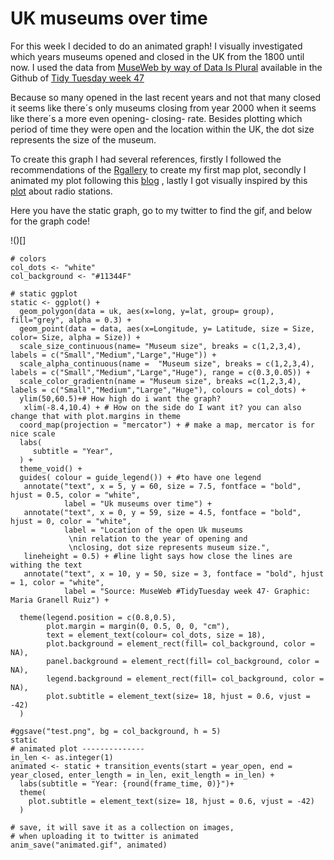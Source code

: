 # UK museums over time

For this week I decided to do an animated graph! I visually investigated which years museums opened and 
closed in the UK from the 1800 until now. I used the data from [MuseWeb by way of Data Is Plural](https://github.com/rfordatascience/tidytuesday/tree/master/data/2022/2022-11-22)
available in the Github of [Tidy Tuesday week 47](https://github.com/rfordatascience/tidytuesday/tree/master/data/2022/2022-11-22)


Because so many opened in the last recent years and not that many closed it seems like 
there´s only museums closing from year 2000 when it seems like there´s a 
more even opening- closing- rate. Besides plotting which period of time they were open
and the location within the UK, the dot size represents the size of the museum.

To create this graph I had several references,
firstly I followed the recommendations of the [Rgallery](https://r-graph-gallery.com/bubble-map.html) to create my first map plot, 
secondly I animated my plot following this [blog](https://www.alexcookson.com/post/2020-10-18-building-an-animation-step-by-step-with-gganimate/) , 
lastly I got visually inspired by this [plot](https://erdavis.com/2020/01/04/visualizing-the-geography-of-fm-radio/) about radio stations.

Here you have the static graph, go to my twitter to find the gif, and below for the graph code!

!()[]

```
# colors
col_dots <- "white"
col_background <- "#11344F"

# static ggplot
static <- ggplot() +
  geom_polygon(data = uk, aes(x=long, y=lat, group= group), fill="grey", alpha = 0.3) +
  geom_point(data = data, aes(x=Longitude, y= Latitude, size = Size, color= Size, alpha = Size)) +
  scale_size_continuous(name= "Museum size", breaks = c(1,2,3,4), labels = c("Small","Medium","Large","Huge")) +
  scale_alpha_continuous(name =  "Museum size", breaks = c(1,2,3,4), labels = c("Small","Medium","Large","Huge"), range = c(0.3,0.05)) +
  scale_color_gradientn(name = "Museum size", breaks =c(1,2,3,4), labels = c("Small","Medium","Large","Huge"), colours = col_dots) +
  ylim(50,60.5)+# How high do i want the graph?
   xlim(-8.4,10.4) + # How on the side do I want it? you can also change that with plot.margins in theme
  coord_map(projection = "mercator") + # make a map, mercator is for nice scale
  labs(
     subtitle = "Year",
  ) +
  theme_void() +
  guides( colour = guide_legend()) + #to have one legend
   annotate("text", x = 5, y = 60, size = 7.5, fontface = "bold", hjust = 0.5, color = "white",
            label = "Uk museums over time") +
   annotate("text", x = 0, y = 59, size = 4.5, fontface = "bold", hjust = 0, color = "white",
            label = "Location of the open Uk museums
             \nin relation to the year of opening and
             \nclosing, dot size represents museum size.",
   lineheight = 0.5) + #line light says how close the lines are withing the text
   annotate("text", x = 10, y = 50, size = 3, fontface = "bold", hjust = 1, color = "white",
            label = "Source: MuseWeb #TidyTuesday week 47· Graphic: Maria Granell Ruiz") +

  theme(legend.position = c(0.8,0.5),
        plot.margin = margin(0, 0.5, 0, 0, "cm"),
        text = element_text(colour= col_dots, size = 18),
        plot.background = element_rect(fill= col_background, color = NA),
        panel.background = element_rect(fill= col_background, color = NA),
        legend.background = element_rect(fill= col_background, color = NA),
        plot.subtitle = element_text(size= 18, hjust = 0.6, vjust = -42)
  )

#ggsave("test.png", bg = col_background, h = 5)
static
# animated plot --------------
in_len <- as.integer(1)
animated <- static + transition_events(start = year_open, end = year_closed, enter_length = in_len, exit_length = in_len) +
  labs(subtitle = "Year: {round(frame_time, 0)}")+
  theme(
    plot.subtitle = element_text(size= 18, hjust = 0.6, vjust = -42)
  )

# save, it will save it as a collection on images,
# when uploading it to twitter is animated
anim_save("animated.gif", animated)

```




